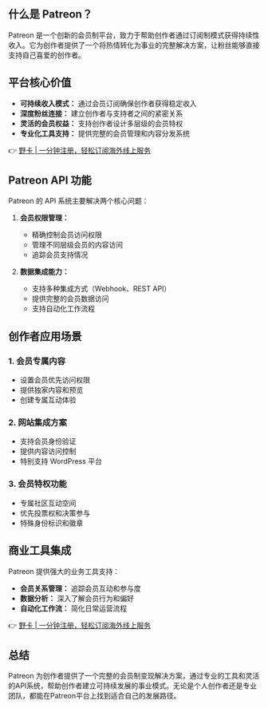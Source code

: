 ## 什么是 Patreon？

Patreon 是一个创新的会员制平台，致力于帮助创作者通过订阅制模式获得持续性收入。它为创作者提供了一个将热情转化为事业的完整解决方案，让粉丝能够直接支持自己喜爱的创作者。

## 平台核心价值

* **可持续收入模式：** 通过会员订阅确保创作者获得稳定收入
* **深度粉丝连接：** 建立创作者与支持者之间的紧密关系
* **灵活的会员权益：** 支持创作者设计多层级的会员特权
* **专业化工具支持：** 提供完整的会员管理和内容分发系统

👉 [野卡 | 一分钟注册，轻松订阅海外线上服务](https://bit.ly/bewildcard)

## Patreon API 功能

Patreon 的 API 系统主要解决两个核心问题：

1. **会员权限管理：** 
   - 精确控制会员访问权限
   - 管理不同层级会员的内容访问
   - 追踪会员支持情况

2. **数据集成能力：**
   - 支持多种集成方式（Webhook、REST API）
   - 提供完整的会员数据访问
   - 支持自动化工作流程

## 创作者应用场景

### 1. 会员专属内容

* 设置会员优先访问权限
* 提供独家内容和预览
* 创建专属互动体验

### 2. 网站集成方案

* 支持会员身份验证
* 提供内容访问控制
* 特别支持 WordPress 平台

### 3. 会员特权功能

* 专属社区互动空间
* 优先投票权和决策参与
* 特殊身份标识和徽章

## 商业工具集成

Patreon 提供强大的业务工具支持：

* **会员关系管理：** 追踪会员互动和参与度
* **数据分析：** 深入了解会员行为和偏好
* **自动化工作流：** 简化日常运营流程

👉 [野卡 | 一分钟注册，轻松订阅海外线上服务](https://bit.ly/bewildcard)

## 总结

Patreon 为创作者提供了一个完整的会员制变现解决方案，通过专业的工具和灵活的API系统，帮助创作者建立可持续发展的事业模式。无论是个人创作者还是专业团队，都能在Patreon平台上找到适合自己的发展路径。